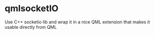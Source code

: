# qmlsocketIO
Use C++ socketio lib and wrap it in a nice QML extension that makes it usable directly from QML
